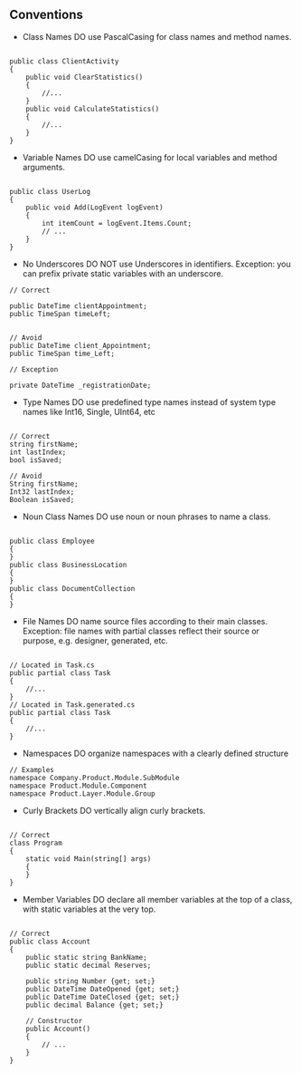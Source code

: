 ## Conventions
- Class Names
DO use PascalCasing for class names and method names.
```

public class ClientActivity
{
    public void ClearStatistics()
    {
        //...
    }
    public void CalculateStatistics()
    {
        //...
    }
}
```

- Variable Names
DO use camelCasing for local variables and method arguments.
```

public class UserLog
{
    public void Add(LogEvent logEvent)
    {
        int itemCount = logEvent.Items.Count;
        // ...
    }
}
```

- No Underscores
DO NOT use Underscores in identifiers.
Exception: you can prefix private static variables with an underscore.
```
// Correct

public DateTime clientAppointment;
public TimeSpan timeLeft;

 
// Avoid
public DateTime client_Appointment;
public TimeSpan time_Left;
 
// Exception

private DateTime _registrationDate;
```

- Type Names
DO use predefined type names instead of system type names like Int16, Single, UInt64, etc
```

// Correct
string firstName;
int lastIndex;
bool isSaved;
 
// Avoid
String firstName;
Int32 lastIndex;
Boolean isSaved;
```

- Noun Class Names
DO use noun or noun phrases to name a class.
```

public class Employee
{
}
public class BusinessLocation
{
}
public class DocumentCollection
{
}
```

- File Names
DO name source files according to their main classes. Exception: file names with partial classes reflect their source or purpose, e.g. designer, generated, etc.
```

// Located in Task.cs
public partial class Task
{
    //...
}
// Located in Task.generated.cs
public partial class Task
{
    //...
}
```

- Namespaces
DO organize namespaces with a clearly defined structure
```
// Examples
namespace Company.Product.Module.SubModule
namespace Product.Module.Component
namespace Product.Layer.Module.Group
```

- Curly Brackets
DO vertically align curly brackets.
```

// Correct
class Program
{
    static void Main(string[] args)
    {
    }
}
```

- Member Variables
DO declare all member variables at the top of a class, with static variables at the very top.
```

// Correct
public class Account
{
    public static string BankName;
    public static decimal Reserves;
 
    public string Number {get; set;}
    public DateTime DateOpened {get; set;}
    public DateTime DateClosed {get; set;}
    public decimal Balance {get; set;}
 
    // Constructor
    public Account()
    {
        // ...
    }
}
```